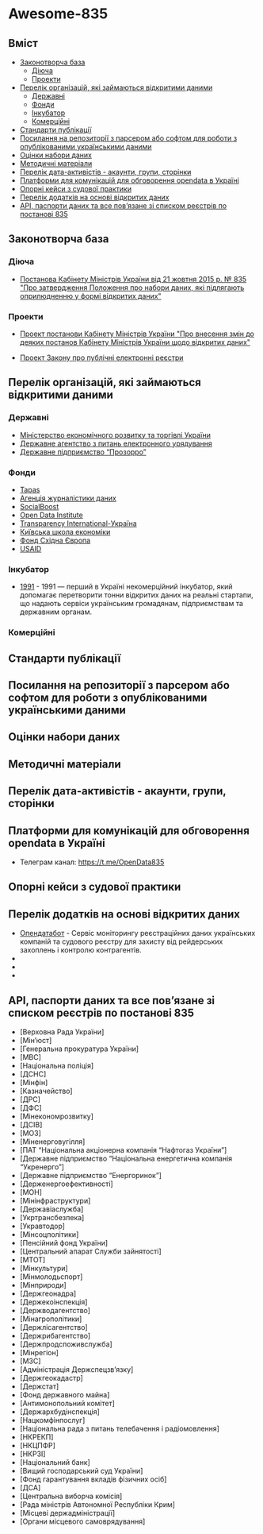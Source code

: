# Awesome-835

## Вміст
- [Законотворча база](#законотворча-база)
  - [Діюча](#діюча)
  - [Проекти](#проекти)
- [Перелік організацій, які займаються відкритими даними](#перелік-організацій-які-займаються-відкритими-даними)
  - [Державні](#державні)
  - [Фонди](#фонди)
  - [Інкубатор](#інкубатор)
  - [Комерційні](#комерційні)
- [Стандарти публікації](#стандарти-публікації)
- [Посилання на репозиторії з парсером або софтом для роботи з опублікованими українськими даними](#посилання-на-репозиторії-з-парсером-або-софтом-для-роботи-з-опублікованими-українськими-даними)
- [Оцінки набори даних](#оцінки-набори-даних)
- [Методичні матеріали](#методичні-матеріали)
- [Перелік дата-активістів - акаунти, групи, сторінки](#перелік-дата-активістів---акаунти-групи-сторінки)
- [Платформи для комунікацій для обговорення opendata в Україні](#платформи-для-комунікацій-для-обговорення-opendata-в-україні)
- [Опорні кейси з судової практики](#опорні-кейси-з-судової-практики)
- [Перелік додатків на основі відкритих даних](#перелік-додатків-на-основі-відкритих-даних)
- [API, паспорти даних та все пов’язане зі списком реєстрів по постанові 835](#api-паспорти-даних-та-все-повязане-зі-списком-реєстрів-по-постанові-835)


## Законотворча база

### Діюча
- [Постанова Кабінету  Міністрів України від 21 жовтня 2015 р. № 835
"Про затвердження Положення про набори даних, які підлягають оприлюдненню у формі відкритих даних"](https://zakon.rada.gov.ua/laws/show/835-2015-%D0%BF)

### Проекти
- [Проект постанови Кабінету Міністрів України "Про внесення змін до деяких постанов Кабінету Міністрів України щодо відкритих даних"](
https://www.e.gov.ua/ua/npa/proekt-postanovi-kabinetu-ministriv-ukrayini-pro-vnesennya-zmin-do-deyakih-postanov-kabinetu-ministriv-ukrayini-shchodo-vidkritih-danih)

- [Проект Закону про публічні електронні реєстри](http://w1.c1.rada.gov.ua/pls/zweb2/webproc4_1?pf3511=64437)

## Перелік організацій, які займаються відкритими даними
### Державні
- [Міністерство економічного розвитку та торгівлі України](http://me.gov.ua/)
- [Державне агентство з питань електронного урядування](http://www.e.gov.ua/)
- [Державне підприємство “Прозорро”](https://prozorro.gov.ua/)

### Фонди
- [Tapas](http://tapas.org.ua/)
- [Агенція журналістики даних](http://tapas.org.ua/)
- [SocialBoost](http://socialboost.com.ua/)
- [Open Data Institute](http://theodi.org/)
- [Transparency International-Україна](http://ti-ukraine.org/)
- [Київська школа економіки](http://www.kse.org.ua/)
- [Фонд Східна Європа](http://www.eef.org.ua/)
- [USAID](https://www.usaid.gov/uk/ukraine)

### Інкубатор
- [1991](http://1991.vc) - 1991 — перший в Україні некомерційний інкубатор, який допомагає перетворити тонни відкритих даних на реальні стартапи, що надають сервіси українським громадянам, підприємствам та державним органам.

### Комерційні

## Стандарти публікації

## Посилання на репозиторії з парсером або софтом для роботи з опублікованими українськими даними

## Оцінки набори даних

## Методичні матеріали

## Перелік дата-активістів - акаунти, групи, сторінки

## Платформи для комунікацій для обговорення opendata в Україні

- Телеграм канал: https://t.me/OpenData835

## Опорні кейси з судової практики

## Перелік додатків на основі відкритих даних

- [Опендатабот](https://opendatabot.ua/) -
Сервіс моніторингу реєстраційних даних українських компаній та судового реєстру для захисту від рейдерських захоплень і контролю контрагентів.
-
-
-

## API, паспорти даних та все пов’язане зі списком реєстрів по постанові 835

- [Верховна Рада України]
- [Мін’юст]
- [Генеральна прокуратура України]
- [МВС]
- [Національна поліція]
- [ДСНС]
- [Мінфін]
- [Казначейство]
- [ДРС]
- [ДФС]
- [Мінекономрозвитку]
- [ДСІВ]
- [МОЗ]
- [Міненерговугілля]
- [ПАТ “Національна акціонерна компанія “Нафтогаз України”]
- [Державне підприємство “Національна енергетична компанія “Укренерго”]
- [Державне підприємство “Енергоринок”]
- [Держенергоефективності]
- [МОН]
- [Мінінфраструктури]
- [Державіаслужба]
- [Укртрансбезпека]
- [Укравтодор]
- [Мінсоцполітики]
- [Пенсійний фонд України]
- [Центральний апарат Служби зайнятості]
- [МТОТ]
- [Мінкультури]
- [Мінмолодьспорт]
- [Мінприроди]
- [Держгеонадра]
- [Держекоінспекція]
- [Держводагентство]
- [Мінагрополітики]
- [Держлісагентство]
- [Держрибагентство]
- [Держпродспоживслужба]
- [Мінрегіон]
- [МЗС]
- [Адміністрація Держспецзв’язку]
- [Держгеокадастр]
- [Держстат]
- [Фонд державного майна]
- [Антимонопольний комітет]
- [Держархбудінспекція]
- [Нацкомфінпослуг]
- [Національна рада з питань телебачення і радіомовлення]
- [НКРЕКП]
- [НКЦПФР]
- [НКРЗІ]
- [Національний банк]
- [Вищий господарський суд України]
- [Фонд гарантування вкладів фізичних осіб]
- [ДСА]
- [Центральна виборча комісія]
- [Рада міністрів Автономної Республіки Крим]
- [Місцеві держадміністрації]
- [Органи місцевого самоврядування]
